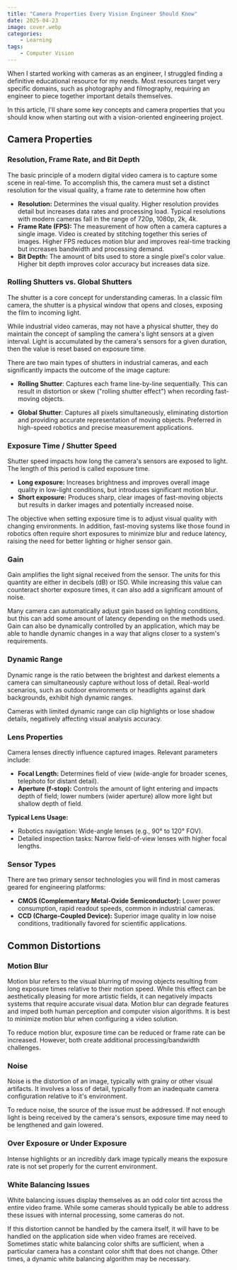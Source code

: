 ```yaml
---
title: "Camera Properties Every Vision Engineer Should Know"
date: 2025-04-23
image: cover.webp
categories:
    - Learning
tags:
    - Computer Vision
---
```


When I started working with cameras as an engineer, I struggled finding a definitive educational resource for my needs. Most resources target very specific domains, such as photography and filmography, requiring an engineer to piece together important details themselves.

In this article, I'll share some key concepts and camera properties that you should know when starting out with a vision-oriented engineering project.

## Camera Properties

### Resolution, Frame Rate, and Bit Depth

The basic principle of a modern digital video camera is to capture some scene in real-time. To accomplish this, the camera must set a distinct resolution for the visual quality, a frame rate to determine how often

- **Resolution:** Determines the visual quality. Higher resolution provides detail but increases data rates and processing load. Typical resolutions with modern cameras fall in the range of 720p, 1080p, 2k, 4k.
- **Frame Rate (FPS):** The measurement of how often a camera captures a single image. Video is created by stitching together this series of images. Higher FPS reduces motion blur and improves real-time tracking but increases bandwidth and processing demand.
- **Bit Depth:** The amount of bits used to store a single pixel's color value. Higher bit depth improves color accuracy but increases data size.
  
### Rolling Shutters vs. Global Shutters

The shutter is a core concept for understanding cameras. In a classic film camera, the shutter is a physical window that opens and closes, exposing the film to incoming light.

While industrial video cameras, may not have a physical shutter, they do maintain the concept of sampling the camera's light sensors at a given interval. Light is accumulated by the camera's sensors for a given duration, then the value is reset based on exposure time.

There are two main types of shutters in industrial cameras, and each significantly impacts the outcome of the image capture:

- **Rolling Shutter**: Captures each frame line-by-line sequentially. This can result in distortion or skew ("rolling shutter effect") when recording fast-moving objects.

- **Global Shutter**: Captures all pixels simultaneously, eliminating distortion and providing accurate representation of moving objects. Preferred in high-speed robotics and precise measurement applications.

### Exposure Time / Shutter Speed

Shutter speed impacts how long the camera's sensors are exposed to light. The length of this period is called exposure time.

- **Long exposure:** Increases brightness and improves overall image quality in low-light conditions, but introduces significant motion blur.
- **Short exposure:** Produces sharp, clear images of fast-moving objects but results in darker images and potentially increased noise.

The objective when setting exposure time is to adjust visual quality with changing environments. In addition, fast-moving systems like those found in robotics often require short exposures to minimize blur and reduce latency, raising the need for better lighting or higher sensor gain.

### Gain

Gain amplifies the light signal received from the sensor. The units for this quantity are either in decibels (dB) or ISO. While increasing this value can counteract shorter exposure times, it can also add a significant amount of noise.

Many camera can automatically adjust gain based on lighting conditions, but this can add some amount of latency depending on the methods used. Gain can also be dynamically controlled by an application, which may be able to handle dynamic changes in a way that aligns closer to a system's requirements.

### Dynamic Range

Dynamic range is the ratio between the brightest and darkest elements a camera can simultaneously capture without loss of detail. Real-world scenarios, such as outdoor environments or headlights against dark backgrounds, exhibit high dynamic ranges.

Cameras with limited dynamic range can clip highlights or lose shadow details, negatively affecting visual analysis accuracy.

### Lens Properties

Camera lenses directly influence captured images. Relevant parameters include:

- **Focal Length:** Determines field of view (wide-angle for broader scenes, telephoto for distant detail).
- **Aperture (f-stop):** Controls the amount of light entering and impacts depth of field; lower numbers (wider aperture) allow more light but shallow depth of field.

**Typical Lens Usage:**
- Robotics navigation: Wide-angle lenses (e.g., 90° to 120° FOV).
- Detailed inspection tasks: Narrow field-of-view lenses with higher focal lengths.

### Sensor Types

There are two primary sensor technologies you will find in most cameras geared for engineering platforms:

- **CMOS (Complementary Metal-Oxide Semiconductor):** Lower power consumption, rapid readout speeds, common in industrial cameras.
- **CCD (Charge-Coupled Device):** Superior image quality in low noise conditions, traditionally favored for scientific applications.

## Common Distortions

### Motion Blur

Motion blur refers to the visual blurring of moving objects resulting from long exposure times relative to their motion speed. While this effect can be aesthetically pleasing for more artistic fields, it can negatively impacts systems that require accurate visual data. Motion blur can degrade features and imped both human perception and computer vision algorithms. It is best to minimize motion blur when configuring a video solution.

To reduce motion blur, exposure time can be reduced or frame rate can be increased. However, both create additional processing/bandwidth challenges.

### Noise

Noise is the distortion of an image, typically with grainy or other visual artifacts. It involves a loss of detail, typically from an inadequate camera configuration relative to it's environment.

To reduce noise, the source of the issue must be addressed. If not enough light is being received by the camera's sensors, exposure time may need to be lengthened and gain lowered.

### Over Exposure or Under Exposure

Intense highlights or an incredibly dark image typically means the exposure rate is not set properly for the current environment.

### White Balancing Issues

White balancing issues display themselves as an odd color tint across the entire video frame. While some cameras should typically be able to address these issues with internal processing, some cameras do not.

If this distortion cannot be handled by the camera itself, it will have to be handled on the application side when video frames are received. Sometimes static white balancing color shifts are sufficient, when a particular camera has a constant color shift that does not change. Other times, a dynamic white balancing algorithm may be necessary.
